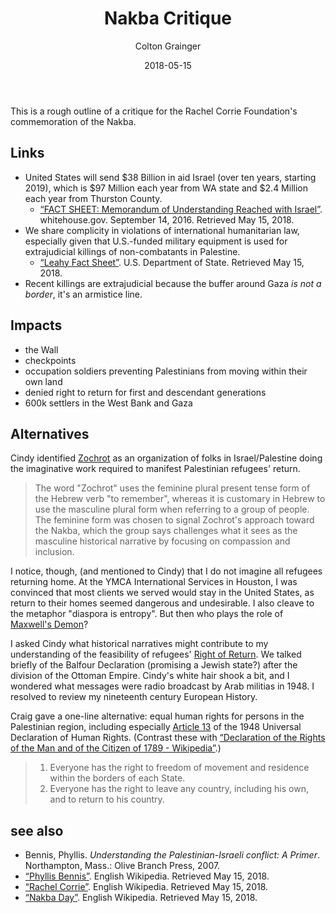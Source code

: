 ﻿---
title: Nakba Critique
author: Colton Grainger
date: 2018-05-15
status: draft
---

This is a rough outline of a critique for the Rachel Corrie Foundation's commemoration
of the Nakba.

## Links

- United States will send $38 Billion in aid Israel (over ten years, starting 2019), which is $97 Million each year from WA state and $2.4 Million each year from Thurston County.
  - [“FACT SHEET: Memorandum of Understanding Reached with Israel”](https://obamawhitehouse.archives.gov/the-press-office/2016/09/14/fact-sheet-memorandum-understanding-reached-israel). whitehouse.gov. September 14, 2016. Retrieved May 15, 2018.
- We share complicity in violations of international humanitarian law, especially given that U.S.-funded military equipment is used for extrajudicial killings of non-combatants in Palestine.
  - [“Leahy Fact Sheet”](https://www.state.gov/j/drl/rls/fs/2018/279141.htm). U.S. Department of State. Retrieved May 15, 2018. 
- Recent killings are extrajudicial because the buffer around Gaza *is not a border*, it's an armistice line.
 
## Impacts

- the Wall
- checkpoints
- occupation soldiers preventing Palestinians from moving within their own land
- denied right to return for first and descendant generations
- 600k settlers in the West Bank and Gaza 

## Alternatives

Cindy identified [Zochrot](https://en.wikipedia.org/wiki/Zochrot) as an
organization of folks in Israel/Palestine doing the imaginative work required
to manifest Palestinian refugees' return.

> The word "Zochrot" uses the feminine plural present tense form of the Hebrew verb "to remember", whereas it is customary in Hebrew to use the masculine plural form when referring to a group of people. The feminine form was chosen to signal Zochrot's approach toward the Nakba, which the group says challenges what it sees as the masculine historical narrative by focusing on compassion and inclusion.

I notice, though, (and mentioned to Cindy) that I do not imagine all refugees returning home. At the YMCA International Services in Houston, I was convinced that most clients we served would stay in the United States, as return to their homes seemed dangerous and undesirable. I also cleave to the metaphor "diaspora is entropy". But then who plays the role of [Maxwell's Demon](https://en.wikipedia.org/wiki/Maxwell%27s_demon)? 

I asked Cindy what historical narratives might contribute to my understanding of the feasibility of refugees' [Right of Return](https://en.wikipedia.org/wiki/Palestinian_right_of_return). We talked briefly of the Balfour Declaration (promising a Jewish state?) after the division of the Ottoman Empire. Cindy's white hair shook a bit, and I wondered what messages were radio broadcast by Arab militias in 1948. I resolved to review my nineteenth century European History.

Craig gave a one-line alternative: equal human rights for persons in the Palestinian region, including especially [Article 13](https://en.wikisource.org/wiki/Universal_Declaration_of_Human_Rights#Article_13) of the 1948 Universal Declaration of Human Rights. (Contrast these with [“Declaration of the Rights of the Man and of the Citizen of 1789 - Wikipedia”](https://en.wikipedia.org/wiki/Declaration_of_the_Rights_of_the_Man_and_of_the_Citizen_of_1789).)

> 1. Everyone has the right to freedom of movement and residence within the borders of each State. 
> 2. Everyone has the right to leave any country, including his own, and to return to his country.

## see also

- Bennis, Phyllis. *Understanding the Palestinian-Israeli conflict: A Primer*. Northampton, Mass.: Olive Branch Press, 2007.
- [“Phyllis Bennis”](https://en.wikipedia.org/wiki/Phyllis_Bennis). English Wikipedia. Retrieved May 15, 2018.
- [“Rachel Corrie”](https://en.wikipedia.org/wiki/Rachel_Corrie). English Wikipedia. Retrieved May 15, 2018. 
- [“Nakba Day”](https://en.wikipedia.org/wiki/Nakba_Day). English Wikipedia. Retrieved May 15, 2018.
